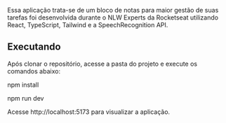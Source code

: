  
 

Essa aplicação trata-se de um bloco de notas para maior gestão de suas tarefas foi desenvolvida durante o NLW Experts da Rocketseat utilizando React, TypeScript, Tailwind e a SpeechRecognition API.

## Executando

Após clonar o repositório, acesse a pasta do projeto e execute os comandos abaixo:
 
npm install

npm run dev 

Acesse http://localhost:5173 para visualizar a aplicação.
